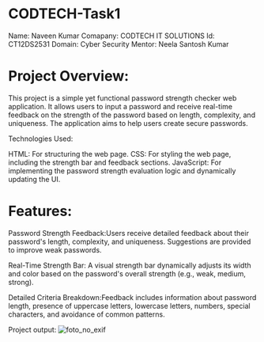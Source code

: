 # CODTECH-Task1 
Name: Naveen Kumar 
Comapany: CODTECH IT SOLUTIONS
Id: CT12DS2531
Domain: Cyber Security
Mentor: Neela Santosh Kumar
# Project Overview:
This project is a simple yet functional password strength checker web application. It allows users to input a password and receive real-time feedback on the strength of the password based on length, complexity, and uniqueness. The application aims to help users create secure passwords.

Technologies Used:

HTML: For structuring the web page.
CSS: For styling the web page, including the strength bar and feedback sections.
JavaScript: For implementing the password strength evaluation logic and dynamically updating the UI.

# Features:
Password Strength Feedback:Users receive detailed feedback about their password's length, complexity, and uniqueness.
Suggestions are provided to improve weak passwords.

Real-Time Strength Bar: A visual strength bar dynamically adjusts its width and color based on the password's overall strength (e.g., weak, medium, strong).

Detailed Criteria Breakdown:Feedback includes information about password length, presence of uppercase letters, lowercase letters, numbers, special characters, and avoidance of common patterns.

Project output: ![foto_no_exif](https://github.com/user-attachments/assets/7dc63962-c6a7-44a3-83e7-f53aacff74e6)
